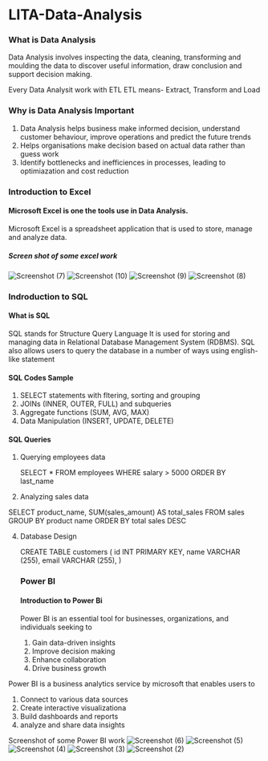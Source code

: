 # LITA-Data-Analysis

### What is Data Analysis

Data Analysis involves inspecting the data, cleaning, transforming and moulding the data to discover useful information, draw conclusion and support decision making.

Every Data Analysit work with ETL
ETL means- Extract, Transform and Load

### Why is Data Analysis Important
1. Data Analysis helps business make informed decision, understand customer behaviour, improve operations and predict the future trends
2. Helps organisations make decision based on actual data rather than guess work
3. Identify bottlenecks and inefficiences in processes, leading to optimiazation and cost reduction

### Introduction to Excel
#### Microsoft Excel is one the tools use in Data Analysis. 

Microsoft Excel is a spreadsheet application that is used to store, manage and analyze data.
##### Screen shot of some excel work
![Screenshot (7)](https://github.com/user-attachments/assets/29b08752-6e6c-44f4-be8f-2ec60918d02c)
![Screenshot (10)](https://github.com/user-attachments/assets/bdbd3ed9-81ff-4149-b261-3664224734b0)
![Screenshot (9)](https://github.com/user-attachments/assets/17fa6a3a-4711-4d64-8f54-0d77d7662880)
![Screenshot (8)](https://github.com/user-attachments/assets/f977fb22-45cd-4c30-b0fc-a74116ea0952)

### Indroduction to SQL
#### What is SQL

SQL stands for Structure Query Language
It is used for storing and managing data in Relational Database Management System (RDBMS). SQL also allows users to query the database in a number of ways using english-like statement

#### SQL Codes Sample
1. SELECT statements with fltering, sorting and grouping
2. JOINs (INNER, OUTER, FULL) and subqueries
3. Aggregate functions (SUM, AVG, MAX)
4. Data Manipulation (INSERT, UPDATE, DELETE)

#### SQL Queries
1. Querying employees data

   SELECT *
   FROM employees
   WHERE salary > 5000
   ORDER BY last_name

2. Analyzing sales data

SELECT product_name, SUM(sales_amount) AS total_sales FROM sales
  GROUP BY product name
  ORDER BY total sales DESC

4. Database Design

   CREATE TABLE customers (
   id INT PRIMARY KEY,
   name VARCHAR (255),
   email VARCHAR (255),
   )

   ### Power BI
   #### Introduction to Power Bi

   Power BI is an essential tool for businesses, organizations, and individuals seeking to
   1. Gain data-driven insights
   2. Improve decision making
   3. Enhance collaboration
   4. Drive business growth

Power BI is a business analytics service by microsoft that enables users to
1. Connect to various data sources
2. Create interactive visualizationa
3. Build dashboards and reports
4. analyze and share data insights

Screenshot of some Power BI work
![Screenshot (6)](https://github.com/user-attachments/assets/1ae695de-192e-4fee-80c2-654cdcdcb9c9)
![Screenshot (5)](https://github.com/user-attachments/assets/70a79b15-d92d-4daf-a51e-9fd2ec53146c)
![Screenshot (4)](https://github.com/user-attachments/assets/8eaaa88a-6590-4c86-b79c-07613a2f9c1a)
![Screenshot (3)](https://github.com/user-attachments/assets/af10be81-b1e8-4a00-99a0-e950fe4db82b)
![Screenshot (2)](https://github.com/user-attachments/assets/96ae8e02-b112-42f1-bb1b-a2830f82ffb0)







